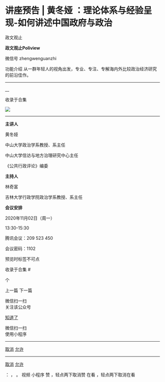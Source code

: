 

#  讲座预告 | 黄冬娅 ：理论体系与经验呈现-如何讲述中国政府与政治

政文观止  

**政文观止Poliview** 

微信号 zhengwenguanzhi

功能介绍 从一群年轻人的视角出发，专业、专注、专解海内外比较政治经济研究的前沿佳作。

____

__

收录于合集

![](images/223/2.jpeg)

* * *

  

**主讲人**

黄冬娅

中山大学政治学系教授、系主任  

中山大学信访与地方治理研究中心主任  

《公共行政评论》编委

  

 **主持人**

林奇富  

吉林大学行政学院政治学系教授、系主任

 **会议安排**

2020年11月02日（周一）

13:30-15:30

  

腾讯会议：209 523 450

会议密码：1102

  

预览时标签不可点

收录于合集 #

个

上一篇 下一篇



微信扫一扫  
关注该公众号

[知道了](javascript:;)

 微信扫一扫  
使用小程序

****

[取消](javascript:void\(0\);) [允许](javascript:void\(0\);)

****

[取消](javascript:void\(0\);) [允许](javascript:void\(0\);)

： ， 。 视频 小程序 赞 ，轻点两下取消赞 在看 ，轻点两下取消在看

